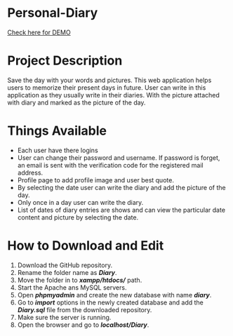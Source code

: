 # Personal-Diary

[Check here for DEMO](https://approvable-effectiv.000webhostapp.com/)

# Project Description
Save the day with your words and pictures.
This web application helps users to memorize their present days in future. User can write in this application as they usually write in their diaries. With the picture attached with diary and marked as the picture of the day.

# Things Available
- Each user have there logins
- User can change their password and username. If password is forget, an email is sent with the verification code for the registered mail address.
- Profile page to add profile image and user best quote.
- By selecting the date user can write the diary and add the picture of the day.
- Only once in a day user can write the diary.
- List of dates of diary entries are shows and can view the particular date content and picture by selecting the date.

# How to Download and Edit
1. Download the GitHub repository.
2. Rename the folder name as _**Diary**_.
3. Move the folder in to _**xampp/htdocs/**_ path.
4. Start the Apache ans MySQL servers.
5. Open _**phpmyadmin**_ and create the new database with name _**diary**_.
6. Go to _**import**_ options in the newly created database and add the _**Diary.sql**_ file from the downloaded repository.
7. Make sure the server is running.
8. Open the browser and go to _**localhost/Diary**_.
